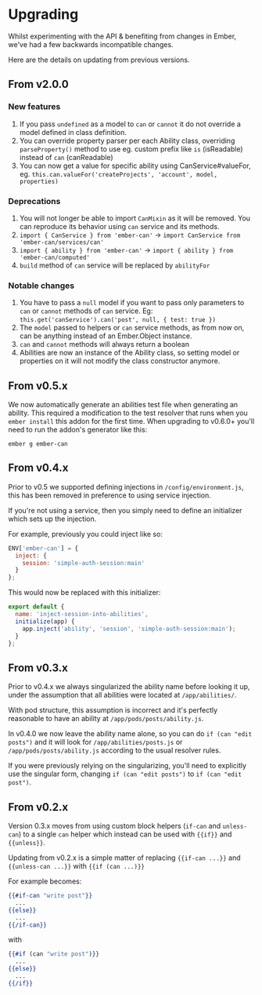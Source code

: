 # Upgrading

Whilst experimenting with the API & benefiting from changes in Ember, we've had a few backwards incompatible changes.

Here are the details on updating from previous versions.

## From v2.0.0

### New features
1. If you pass `undefined` as a model to `can` or `cannot` it do not override a model defined in class definition.
2. You can override property parser per each Ability class, overriding `parseProperty()` method to use eg. custom prefix like `is` (isReadable) instead of `can` (canReadable)
3. You can now get a value for specific ability using CanService#valueFor, eg. `this.can.valueFor('createProjects', 'account', model, properties)`

### Deprecations
1. You will not longer be able to import `CanMixin` as it will be removed. You can reproduce its behavior using `can` service and its methods.
2. `import { CanService } from 'ember-can'` -> `import CanService from 'ember-can/services/can'`
3. `import { ability } from 'ember-can'` -> `import { ability } from 'ember-can/computed'`
4. `build` method of `can` service will be replaced by `abilityFor`

### Notable changes
1. You have to pass a `null` model if you want to pass only parameters to `can` or `cannot` methods of `can` service. Eg: `this.get('canService').can('post', null, { test: true })`
2. The `model` passed to helpers or `can` service methods, as from now on, can be anything instead of an Ember.Object instance.
3. `can` and `cannot` methods will always return a boolean
4. Abilities are now an instance of the Ability class, so setting model or properties on it will not modify the class constructor anymore.

## From v0.5.x
We now automatically generate an abilities test file when generating an ability.
This required a modification to the test resolver that runs when you `ember install`
this addon for the first time. When upgrading to v0.6.0+ you'll need to run the
addon's generator like this:
```
ember g ember-can
```

## From v0.4.x

Prior to v0.5 we supported defining injections in `/config/environment.js`, this has been removed in preference
to using service injection.

If you're not using a service, then you simply need to define an initializer which sets up the injection.

For example, previously you could inject like so:

```javascript
ENV['ember-can'] = {
  inject: {
    session: 'simple-auth-session:main'
  }
};
```

This would now be replaced with this initializer:

```javascript
export default {
  name: 'inject-session-into-abilities',
  initialize(app) {
    app.inject('ability', 'session', 'simple-auth-session:main');
  }
};
```

## From v0.3.x

Prior to v0.4.x we always singularized the ability name before looking it up, under the assumption that all abilities were located at `/app/abilities/`.

With pod structure, this assumption is incorrect and it's perfectly reasonable to have an ability at `/app/pods/posts/ability.js`.

In v0.4.0 we now leave the ability name alone, so you can do `if (can "edit posts")` and it will look for `/app/abilities/posts.js` or `/app/pods/posts/ability.js` according to the usual resolver rules.

If you were previously relying on the singularizing, you'll need to explicitly use the singular form, changing `if (can "edit posts")` to `if (can "edit post")`.

## From v0.2.x

Version 0.3.x moves from using custom block helpers (`if-can` and `unless-can`)
to a single `can` helper which instead can be used with `{{if}}` and `{{unless}}`.

Updating from v0.2.x is a simple matter of replacing `{{if-can ...}}` and `{{unless-can ...}}` with `{{if (can ...)}}`

For example becomes:

```handlebars
{{#if-can "write post"}}
  ...
{{else}}
  ...
{{/if-can}}
```

with

```handlebars
{{#if (can "write post")}}
  ...
{{else}}
  ...
{{/if}}
```
